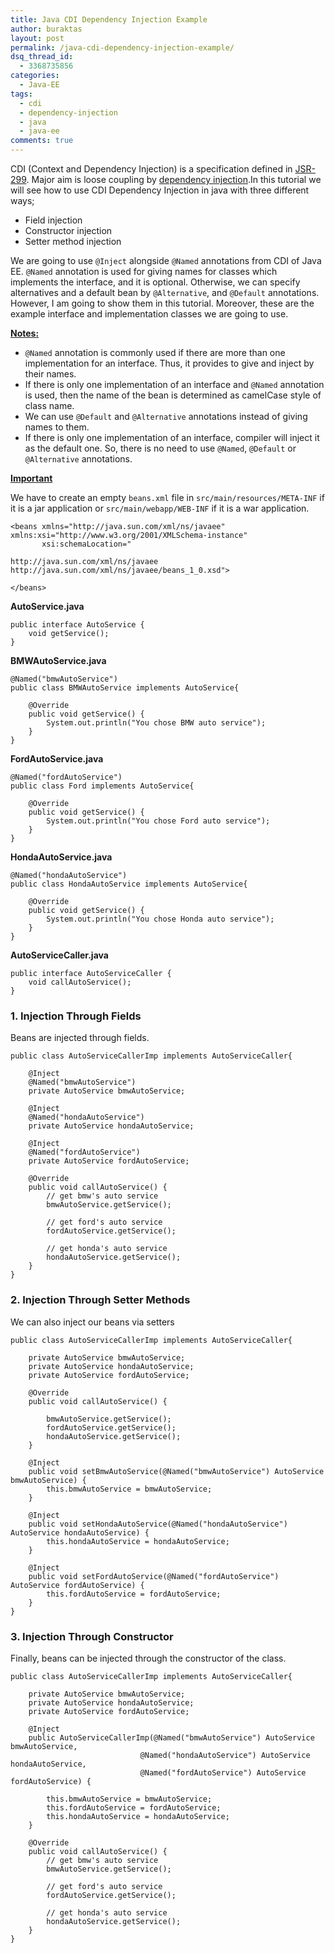 ```yaml
---
title: Java CDI Dependency Injection Example
author: buraktas
layout: post
permalink: /java-cdi-dependency-injection-example/
dsq_thread_id:
  - 3368735856
categories:
  - Java-EE
tags:
  - cdi
  - dependency-injection
  - java
  - java-ee
comments: true
---
```

CDI (Context and Dependency Injection) is a specification defined in [JSR-299][1]. Major aim is loose coupling by [dependency injection][2].In this tutorial we will see how to use CDI Dependency Injection in java with three different ways;

<div>
  <ul>
    <li>
      Field injection
    </li>
    <li>
      Constructor injection
    </li>
    <li>
      Setter method injection
    </li>
  </ul>
</div>

<!--more-->

We are going to use <code>@Inject</code> alongside <code>@Named</code> annotations from CDI of Java EE. <code>@Named</code> annotation is used for giving names for classes which implements the interface, and it is optional. Otherwise, we can specify alternatives and a default bean by <code>@Alternative</code>, and <code>@Default</code> annotations. However, I am going to show them in this tutorial. Moreover, these are the example interface and implementation classes we are going to use.

<b><u>Notes:</u></b>

<div>
  <ul>
    <li>
      <code>@Named</code> annotation is commonly used if there are more than one implementation for an interface. Thus, it provides to give and inject by their names.
    </li>
    <li>
      If there is only one implementation of an interface and <code>@Named</code> annotation is used, then the name of the bean is determined as camelCase style of class name.
    </li>
    <li>
      We can use <code>@Default</code> and <code>@Alternative</code> annotations instead of giving names to them.
    </li>
    <li>
      If there is only one implementation of an interface, compiler will inject it as the default one. So, there is no need to use <code>@Named</code>, <code>@Default</code> or <code>@Alternative</code> annotations.
    </li>
  </ul>
</div>

<b><u>Important</u></b>

We have to create an empty <code>beans.xml</code> file in <code>src/main/resources/META-INF</code> if it is a jar application or <code>src/main/webapp/WEB-INF</code> if it is a war application.

<pre><code class="language-apacheconf">&lt;beans xmlns="http://java.sun.com/xml/ns/javaee" xmlns:xsi="http://www.w3.org/2001/XMLSchema-instance"
       xsi:schemaLocation="

http://java.sun.com/xml/ns/javaee
http://java.sun.com/xml/ns/javaee/beans_1_0.xsd"&gt;

&lt;/beans&gt;</code>
</pre>

<b>AutoService.java</b> 
<pre><code class="language-java">public interface AutoService {
    void getService();
}</code>
</pre>

<b>BMWAutoService.java</b>

<pre><code class="language-java">@Named("bmwAutoService")
public class BMWAutoService implements AutoService{

    @Override
    public void getService() {
        System.out.println("You chose BMW auto service");
    }
}</code>
</pre>

<b>FordAutoService.java</b>

<pre><code class="language-java">@Named("fordAutoService")
public class Ford implements AutoService{

    @Override
    public void getService() {
        System.out.println("You chose Ford auto service");
    }
}</code>
</pre>

<b>HondaAutoService.java</b>

<pre><code class="language-java">@Named("hondaAutoService")
public class HondaAutoService implements AutoService{

    @Override
    public void getService() {
        System.out.println("You chose Honda auto service");
    }
}</code>
</pre>

<b>AutoServiceCaller.java</b>
<pre><code class="language-java">public interface AutoServiceCaller {
    void callAutoService();
}</code>
</pre>
  
<h3> 1. Injection Through Fields </h3>
  
Beans are injected through fields.

<pre><code class="language-java">public class AutoServiceCallerImp implements AutoServiceCaller{

    @Inject
    @Named("bmwAutoService")
    private AutoService bmwAutoService;

    @Inject
    @Named("hondaAutoService")
    private AutoService hondaAutoService;

    @Inject
    @Named("fordAutoService")
    private AutoService fordAutoService;

    @Override
    public void callAutoService() {
        // get bmw's auto service
        bmwAutoService.getService();

        // get ford's auto service
        fordAutoService.getService();

        // get honda's auto service
        hondaAutoService.getService();
    }
}</code>
</pre>
  
<h3> 2. Injection Through Setter Methods </h3>

We can also inject our beans via setters

<pre><code class="language-java">public class AutoServiceCallerImp implements AutoServiceCaller{

    private AutoService bmwAutoService;
    private AutoService hondaAutoService;
    private AutoService fordAutoService;

    @Override
    public void callAutoService() {

        bmwAutoService.getService();
        fordAutoService.getService();
        hondaAutoService.getService();
    }

    @Inject
    public void setBmwAutoService(@Named("bmwAutoService") AutoService bmwAutoService) {
        this.bmwAutoService = bmwAutoService;
    }

    @Inject
    public void setHondaAutoService(@Named("hondaAutoService") AutoService hondaAutoService) {
        this.hondaAutoService = hondaAutoService;
    }

    @Inject
    public void setFordAutoService(@Named("fordAutoService") AutoService fordAutoService) {
        this.fordAutoService = fordAutoService;
    }
}</code>
</pre>
  
<h3> 3. Injection Through Constructor </h3>

Finally, beans can be injected through the constructor of the class.

<pre><code class="language-java">public class AutoServiceCallerImp implements AutoServiceCaller{

    private AutoService bmwAutoService;
    private AutoService hondaAutoService;
    private AutoService fordAutoService;

    @Inject
    public AutoServiceCallerImp(@Named("bmwAutoService") AutoService bmwAutoService,
                             @Named("hondaAutoService") AutoService hondaAutoService,
                             @Named("fordAutoService") AutoService fordAutoService) {

        this.bmwAutoService = bmwAutoService;
        this.fordAutoService = fordAutoService;
        this.hondaAutoService = hondaAutoService;
    }

    @Override
    public void callAutoService() {
        // get bmw's auto service
        bmwAutoService.getService();

        // get ford's auto service
        fordAutoService.getService();

        // get honda's auto service
        hondaAutoService.getService();
    }
}</code>
</pre>

 [1]: https://jcp.org/en/jsr/detail?id=299
 [2]: http://martinfowler.com/articles/injection.html